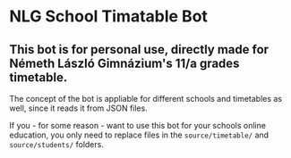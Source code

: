 # NLG School Timatable Bot

## This bot is for personal use, directly made for Németh László Gimnázium's 11/a grades timetable.

The concept of the bot is appliable for different schools and timetables as well, since it reads it from JSON files.

If you - for some reason - want to use this bot for your schools online education, you only need to replace files in the `source/timetable/` and `source/students/` folders.
